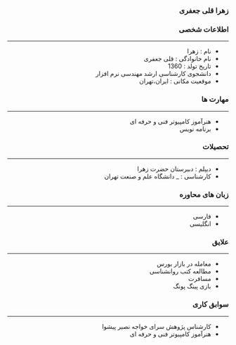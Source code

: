 <style type="text/css">
body{
 direction:rtl;
}
</style>
### زهرا قلی جعفری

### اطلاعات شخصی

---
+ نام : زهرا
+ نام خانوادگی : قلی جعفری
+ تاریخ تولد : 1360
+ دانشجوی کارشناسی ارشد مهندسی نرم افزار 
+ موقعیت مکانی : ایران،تهران


### مهارت ها

---
+ هنرآموز کامپیوتر فنی و حرفه ای
+ برنامه نویس

### تحصیلات

---
+ دیپلم : دبیرستان حضرت زهرا
+ کارشناسی : 
_ دانشگاه علم و صنعت تهران 

### زبان های محاوره

---
+ فارسی
+ انگلیسی

### علایق

---
+ معامله در بازار بورس  
+ مطالعه کتب روانشناسی
+ مسافرت
+ بازی پینگ پونگ

### سوابق کاری

---
+ کارشناس پژوهش سرای خواجه نصیر پیشوا
+ هنرآموز کامپیوتر فنی و حرفه ای



